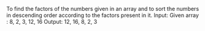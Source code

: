  To find the factors of the numbers given in an array and to sort the numbers in descending order according to the factors present in it. Input: Given array : 8, 2, 3, 12, 16 Output: 12, 16, 8, 2, 3
